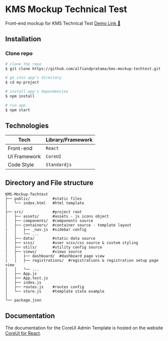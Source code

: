 
# KMS Mockup Technical Test
Front-end mockup for KMS Technical Test
[Demo Link 🚀](https://github.com/alfiandpratama/kms-mockup-techtest)

## Installation

### Clone repo

``` bash
# clone the repo
$ git clone https://github.com/alfiandpratama/kms-mockup-techtest.git

# go into app's directory
$ cd my-project

# install app's dependencies
$ npm install

# run app
$ npm start
```

## Technologies
| Tech | Library/Framework |
| --- | --- |
| Front-end | `React` |
| UI Framework | `CoreUI` |
| Code Style | `Standardjs` |

## Directory and File structure

```
KMS-Mockup-Techtest
├── public/          #static files
│   └── index.html   #html template
│
├── src/             #project root
│   ├── assets/      #assets - js icons object
│   ├── components/  #components source
│   ├── containers/  #container source - template layout
|   │   ├── _nav.js  #sidebar config
|   │   └── ...    
│   ├── data/        #static data source
│   ├── scss/        #user scss/css source & custom styling
│   ├── utils/       #utility config source
│   ├── views/       #views source
|   │   ├── dashboard/  #dashboard page view
|   │   ├── registrations/  #registrations & registration setup page view
|   │   └── ...  
│   ├── App.js
│   ├── App.test.js
│   ├── index.js
│   ├── routes.js    #routes config
│   └── store.js     #template state example 
│
└── package.json
```
## Documentation

The documentation for the CoreUI Admin Template is hosted on the website [CoreUI for React](https://coreui.io/react/).